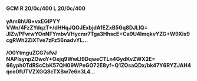 #### GCM R 20/0c/400 L 20/0c/400
**yAm8hU8+vxEGlPYY**<br/>**VWn/4FzZYdqzT+/dHHqJQOJExbjdA1EZxB5Gq8DJLlQ=**<br/>**JlZv/PFvrwYOnNFYmbvVHycmr7Tga3HhscE+Ca9U4ImqkvYZG+W9Xis9cgRWh2ZiXTve7zFz56nadvYL...**<br/><br/>
**/O0YtmguZCG7sfvJ**<br/>**NAPIsynpZOwoY+Oejq9WwLI9DqweCTLn4GydKvZWX2E=**<br/>**66yph0TdRScCbK57QH09WPeGO72E8yf+Q1ZOsaQDx/bk47Y6RYZJAH4qco0fUTVZXGQ8cTXBw7e6n3L4...**